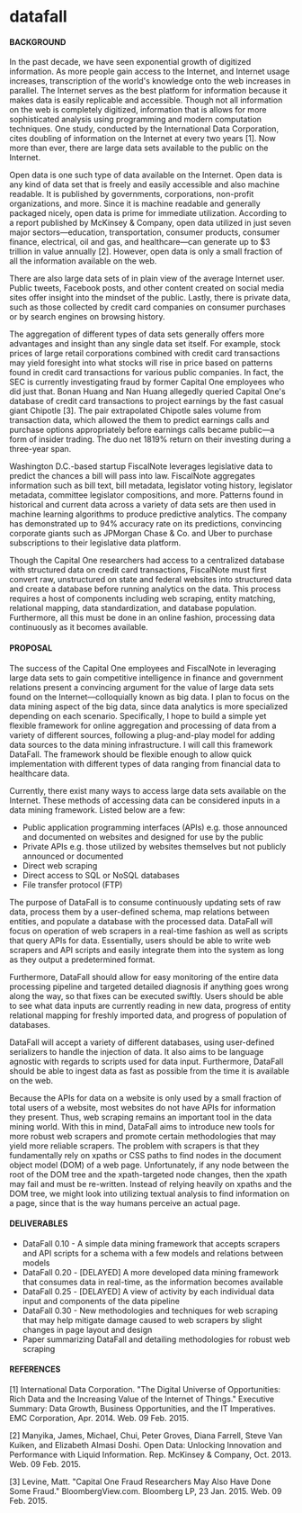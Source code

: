# datafall

#### BACKGROUND
In the past decade, we have seen exponential growth of digitized information. As more people gain access to the Internet, and Internet usage increases, transcription of the world's knowledge onto the web increases in parallel. The Internet serves as the best platform for information because it makes data is easily replicable and accessible. Though not all information on the web is completely digitized, information that is allows for more sophisticated analysis using programming and modern computation techniques. One study, conducted by the International Data Corporation, cites doubling of information on the Internet at every two years [1]. Now more than ever, there are large data sets available to the public on the Internet.

Open data is one such type of data available on the Internet. Open data is any kind of data set that is freely and easily accessible and also machine readable. It is published by governments, corporations, non-profit organizations, and more. Since it is machine readable and generally packaged nicely, open data is prime for immediate utilization. According to a report published by McKinsey & Company, open data utilized in just seven major sectors—education, transportation, consumer products, consumer finance, electrical, oil and gas, and healthcare—can generate up to $3 trillion in value annually [2]. However, open data is only a small fraction of all the information available on the web.

There are also large data sets of in plain view of the average Internet user. Public tweets, Facebook posts, and other content created on social media sites offer insight into the mindset of the public. Lastly, there is private data, such as those collected by credit card companies on consumer purchases or by search engines on browsing history.

The aggregation of different types of data sets generally offers more advantages and insight than any single data set itself. For example, stock prices of large retail corporations combined with credit card transactions may yield foresight into what stocks will rise in price based on patterns found in credit card transactions for various public companies. In fact, the SEC is currently investigating fraud by former Capital One employees who did just that. Bonan Huang and Nan Huang allegedly queried Capital One's database of credit card transactions to project earnings by the fast casual giant Chipotle [3]. The pair extrapolated Chipotle sales volume from transaction data, which allowed the them to predict earnings calls and purchase options appropriately before earnings calls became public—a form of insider trading. The duo net 1819% return on their investing during a three-year span.

Washington D.C.-based startup FiscalNote leverages legislative data to predict the chances a bill will pass into law. FiscalNote aggregates information such as bill text, bill metadata, legislator voting history, legislator metadata, committee legislator compositions, and more. Patterns found in historical and current data across a variety of data sets are then used in machine learning algorithms to produce predictive analytics. The company has demonstrated up to 94% accuracy rate on its predictions, convincing corporate giants such as JPMorgan Chase & Co. and Uber to purchase subscriptions to their legislative data platform.

Though the Capital One researchers had access to a centralized database with structured data on credit card transactions, FiscalNote must first convert raw, unstructured on state and federal websites into structured data and create a database before running analytics on the data. This process requires a host of components including web scraping, entity matching, relational mapping, data standardization, and database population. Furthermore, all this must be done in an online fashion, processing data continuously as it becomes available.

#### PROPOSAL
The success of the Capital One employees and FiscalNote in leveraging large data sets to gain competitive intelligence in finance and government relations present a convincing argument for the value of large data sets found on the Internet—colloquially known as big data. I plan to focus on the data mining aspect of the big data, since data analytics is more specialized depending on each scenario. Specifically, I hope to build a simple yet flexible framework for online aggregation and processing of data from a variety of different sources, following a plug-and-play model for adding data sources to the data mining infrastructure. I will call this framework DataFall. The framework should be flexible enough to allow quick implementation with different types of data ranging from financial data to healthcare data.

Currently, there exist many ways to access large data sets available on the Internet. These methods of accessing data can be considered inputs in a data mining framework. Listed below are a few:

- Public application programming interfaces (APIs) e.g. those announced and documented on websites and designed for use by the public
- Private APIs e.g. those utilized by websites themselves but not publicly announced or documented
- Direct web scraping
- Direct access to SQL or NoSQL databases
- File transfer protocol (FTP)

The purpose of DataFall is to consume continuously updating sets of raw data, process them by a user-defined schema, map relations between entities, and populate a database with the processed data. DataFall will focus on operation of web scrapers in a real-time fashion as well as scripts that query APIs for data. Essentially, users should be able to write web scrapers and API scripts and easily integrate them into the system as long as they output a predetermined format.

Furthermore, DataFall should allow for easy monitoring of the entire data processing pipeline and targeted detailed diagnosis if anything goes wrong along the way, so that fixes can be executed swiftly. Users should be able to see what data inputs are currently reading in new data, progress of entity relational mapping for freshly imported data, and progress of population of databases.

DataFall will accept a variety of different databases, using user-defined serializers to handle the injection of data. It also aims to be language agnostic with regards to scripts used for data input. Furthermore, DataFall should be able to ingest data as fast as possible from the time it is available on the web.

Because the APIs for data on a website is only used by a small fraction of total users of a website, most websites do not have APIs for information they present. Thus, web scraping remains an important tool in the data mining world. With this in mind, DataFall aims to introduce new tools for more robust web scrapers and promote certain methodologies that may yield more reliable scrapers. The problem with scrapers is that they fundamentally rely on xpaths or CSS paths to find nodes in the document object model (DOM) of a web page. Unfortunately, if any node between the root of the DOM tree and the xpath-targeted node changes, then the xpath may fail and must be re-written. Instead of relying heavily on xpaths and the DOM tree, we might look into utilizing textual analysis to find information on a page, since that is the way humans perceive an actual page.

#### DELIVERABLES

- DataFall 0.10 - A simple data mining framework that accepts scrapers and API scripts for a schema with a few models and relations between models
- DataFall 0.20 - [DELAYED] A more developed data mining framework that consumes data in real-time, as the information becomes available
- DataFall 0.25 - [DELAYED] A view of activity by each individual data input and components of the data pipeline
- DataFall 0.30 - New methodologies and techniques for web scraping that may help mitigate damage caused to web scrapers by slight changes in page layout and design
- Paper summarizing DataFall and detailing methodologies for robust web scraping

#### REFERENCES
[1] International Data Corporation. "The Digital Universe of Opportunities: Rich Data and the Increasing Value of the Internet of Things." Executive Summary: Data Growth, Business Opportunities, and the IT Imperatives. EMC Corporation, Apr. 2014. Web. 09 Feb. 2015.

[2] Manyika, James, Michael, Chui, Peter Groves, Diana Farrell, Steve Van Kuiken, and Elizabeth Almasi Doshi. Open Data: Unlocking Innovation and Performance with Liquid Information. Rep. McKinsey & Company, Oct. 2013. Web. 09 Feb. 2015.

[3] Levine, Matt. "Capital One Fraud Researchers May Also Have Done Some Fraud." BloombergView.com. Bloomberg LP, 23 Jan. 2015. Web. 09 Feb. 2015.
